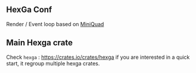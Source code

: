 ## HexGa Conf

Render / Event loop based on [MiniQuad](https://github.com/not-fl3/miniquad)

## Main Hexga crate

Check `hexga` : https://crates.io/crates/hexga if you are interested in a quick start, it regroup multiple hexga crates.